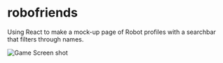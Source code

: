 # robofriends
Using React to make a mock-up page of Robot profiles with a searchbar that filters through names.

![Game Screen shot](https://raw.github.com/PaigeAndrews/react-practice/master/screenShot/shot.png "RoboSearch")